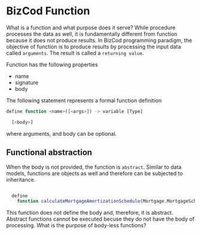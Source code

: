 # BizCod Function


What is a function and what purpose does it serve? While procedure processes the data as well, it is fundamentally different from function because it does not produce results. In BizCod programming paradigm, the objective of function is to produce results by processing the input data called `arguments`. The result is called a `returning value`. 

Function has the following properties

- name
- signature
- body

The following statement represents a formal function definition

```js
define function <name>([<args>]) -> variable [Type] 

  [<body>]
```


where arguments, and body can be optional. 


## Functional abstraction

When the body is not provided, the function is `abstract`. Similar to data models, functions are objects as well and therefore can be subjected to inheritance. 

```js

  define
    function calculateMortgageAmortizationSchedule(Mortgage,MortgageScheme) -> MortgageAmortizationSchedule
```

This function does not define the body and, therefore, it is abstract. Abstract functions cannot be executed becuse they do not have the body of processing. What is the purpose of body-less functions?
